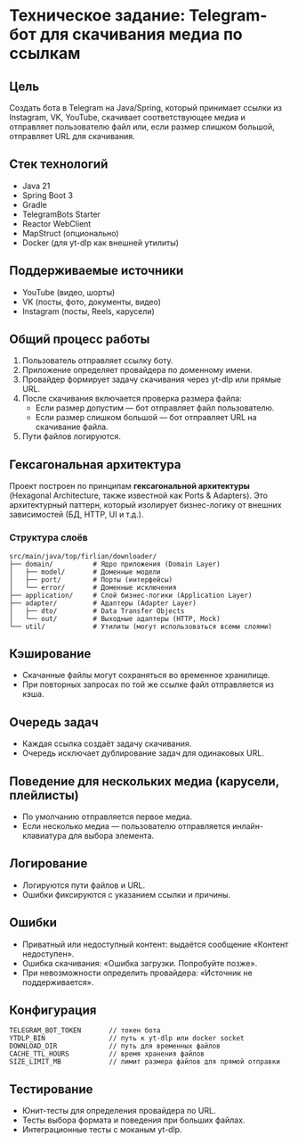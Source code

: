 # Техническое задание: Telegram-бот для скачивания медиа по ссылкам

## Цель
Создать бота в Telegram на Java/Spring, который принимает ссылки из Instagram, VK, YouTube, скачивает соответствующее медиа и отправляет пользователю файл или, если размер слишком большой, отправляет URL для скачивания.

## Стек технологий
- Java 21
- Spring Boot 3
- Gradle
- TelegramBots Starter
- Reactor WebClient
- MapStruct (опционально)
- Docker (для yt-dlp как внешней утилиты)

## Поддерживаемые источники
- YouTube (видео, шорты)
- VK (посты, фото, документы, видео)
- Instagram (посты, Reels, карусели)

## Общий процесс работы
1. Пользователь отправляет ссылку боту.
2. Приложение определяет провайдера по доменному имени.
3. Провайдер формирует задачу скачивания через yt-dlp или прямые URL.
4. После скачивания включается проверка размера файла:
   - Если размер допустим — бот отправляет файл пользователю.
   - Если размер слишком большой — бот отправляет URL на скачивание файла.
5. Пути файлов логируются.


## Гексагональная архитектура

Проект построен по принципам **гексагональной архитектуры** (Hexagonal Architecture, также известной как Ports & Adapters). Это архитектурный паттерн, который изолирует бизнес-логику от внешних зависимостей (БД, HTTP, UI и т.д.).

### Структура слоёв

```
src/main/java/top/firlian/downloader/
├── domain/          # Ядро приложения (Domain Layer)
│   ├── model/       # Доменные модели
│   ├── port/        # Порты (интерфейсы)
│   └── error/       # Доменные исключения
├── application/     # Слой бизнес-логики (Application Layer)
├── adapter/         # Адаптеры (Adapter Layer)
│   ├── dto/         # Data Transfer Objects
│   └── out/         # Выходные адаптеры (HTTP, Mock)
└── util/            # Утилиты (могут использоваться всеми слоями)
```

## Кэширование
- Скачанные файлы могут сохраняться во временное хранилище.
- При повторных запросах по той же ссылке файл отправляется из кэша.

## Очередь задач
- Каждая ссылка создаёт задачу скачивания.
- Очередь исключает дублирование задач для одинаковых URL.

## Поведение для нескольких медиа (карусели, плейлисты)
- По умолчанию отправляется первое медиа.
- Если несколько медиа — пользователю отправляется инлайн-клавиатура для выбора элемента.

## Логирование
- Логируются пути файлов и URL.
- Ошибки фиксируются с указанием ссылки и причины.

## Ошибки
- Приватный или недоступный контент: выдаётся сообщение «Контент недоступен».
- Ошибка скачивания: «Ошибка загрузки. Попробуйте позже».
- При невозможности определить провайдера: «Источник не поддерживается».

## Конфигурация
```
TELEGRAM_BOT_TOKEN       // токен бота
YTDLP_BIN                // путь к yt-dlp или docker socket
DOWNLOAD_DIR             // путь для временных файлов
CACHE_TTL_HOURS          // время хранения файлов
SIZE_LIMIT_MB            // лимит размера файлов для прямой отправки
```

## Тестирование
- Юнит-тесты для определения провайдера по URL.
- Тесты выбора формата и поведения при больших файлах.
- Интеграционные тесты с моканым yt-dlp.

